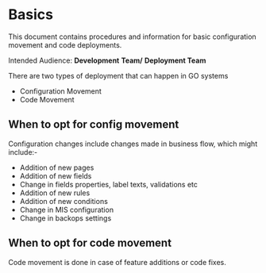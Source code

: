 # Basics

This document contains procedures and information for basic configuration movement and code deployments.

Intended Audience: **Development** **Team/** **Deployment Team**

There are two types of deployment that can happen in GO systems

* Configuration Movement
* Code Movement

## When to opt for config movement

Configuration changes include changes made in business flow, which might include:-

* Addition of new pages
* Addition of new fields
* Change in fields properties, label texts, validations etc
* Addition of new rules
* Addition of new conditions
* Change in MIS configuration
* Change in backops settings

## When to opt for code movement

Code movement is done in case of feature additions or code fixes.







## &#x20;
